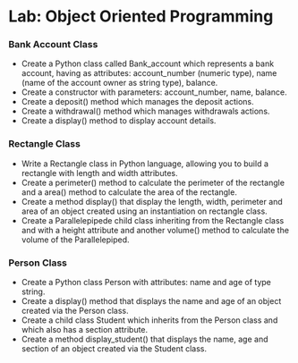 # Lab: Object Oriented Programming


### Bank Account Class

- Create a Python class called Bank_account which represents a bank account, having as attributes: account_number (numeric type), name (name of the account owner as string type), balance.
- Create a constructor with parameters: account_number, name, balance.
- Create a deposit() method which manages the deposit actions.
- Create a withdrawal() method  which manages withdrawals actions.
- Create a display() method to display account details.


### Rectangle Class

- Write a Rectangle class in Python language, allowing you to build a rectangle with length and width attributes.
- Create a perimeter() method to calculate the perimeter of the rectangle and a area() method to calculate the area of ​​the rectangle.
- Create a method display() that display the length, width, perimeter and area of an object created using an instantiation on rectangle class.
- Create a Parallelepipede child class inheriting from the Rectangle class and with a height attribute and another volume() method to calculate the volume of the Parallelepiped.

### Person Class

- Create a Python class Person with attributes: name and age of type string.
- Create a display() method that displays the name and age of an object created via the Person class.
- Create a child class Student  which inherits from the Person class and which also has a section attribute.
- Create a method display_student() that displays the name, age and section of an object created via the Student class.

